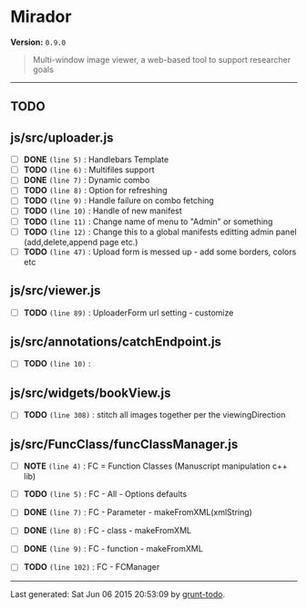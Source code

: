 # Mirador

**Version:** `0.9.0`

> Multi-window image viewer, a web-based tool to support researcher goals

* * *

## TODO

## js/src/uploader.js

-  [ ] **DONE** `(line 5)` : Handlebars Template
-  [ ] **TODO** `(line 6)` : Multifiles support
-  [ ] **DONE** `(line 7)` : Dynamic combo
-  [ ] **TODO** `(line 8)` : Option for refreshing
-  [ ] **TODO** `(line 9)` : Handle failure on combo fetching
-  [ ] **TODO** `(line 10)` : Handle of new manifest
-  [ ] **TODO** `(line 11)` : Change name of menu to "Admin" or something
-  [ ] **TODO** `(line 12)` : Change this to a global manifests editting admin panel (add,delete,append page etc.)
-  [ ] **TODO** `(line 47)` : Upload form is messed up - add some borders, colors etc

## js/src/viewer.js

-  [ ] **TODO** `(line 89)` : UploaderForm url setting - customize

## js/src/annotations/catchEndpoint.js

-  [ ] **TODO** `(line 10)` :

## js/src/widgets/bookView.js

-  [ ] **TODO** `(line 308)` : stitch all images together per the viewingDirection

## js/src/FuncClass/funcClassManager.js

-  [ ] **NOTE** `(line 4)` : FC = Function Classes (Manuscript manipulation c++ lib)
-  [ ] **TODO** `(line 5)` : FC - All - Options defaults
-  [ ] **DONE** `(line 7)` : FC - Parameter - makeFromXML(xmlString)
-  [ ] **DONE** `(line 8)` : FC - class - makeFromXML
-  [ ] **DONE** `(line 9)` : FC - function - makeFromXML
-  [ ] **TODO** `(line 102)` : FC - FCManager


* * *

Last generated: Sat Jun 06 2015 20:53:09 by [grunt-todo](https://github.com/leny/grunt-todo).
